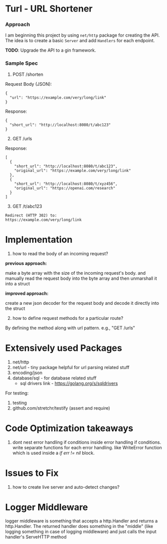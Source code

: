 # Turl - URL Shortener

### Approach

I am beginning this project by using `net/http` package for creating the API. 
The idea is to create a basic `Server` and add `Handlers` for each endpoint. 

**TODO**: Upgrade the API to a gin framework. 

### Sample Spec

1. POST /shorten

Request Body (JSON):

````
{
  "url": "https://example.com/very/long/link"
}
````
Response:

````
{
  "short_url": "http://localhost:8080/t/abc123"
}
````

2. GET /urls

Response:

````
[
  {
    "short_url": "http://localhost:8080/t/abc123",
    "original_url": "https://example.com/very/long/link"
  },
  {
    "short_url": "http://localhost:8080/t/xyz456",
    "original_url": "https://openai.com/research"
  }
]

````
3. GET /t/abc123

````
Redirect (HTTP 302) to:
https://example.com/very/long/link
````


# Implementation

1. how to read the body of an incoming request?

**previous approach:**

make a byte array with the size of the incoming request's body. 
and manually read the request body into the byte array and then unmarshall it into a struct 

**improved approach:** 

create a new json decoder for the request body and decode it directly into the struct 

2. how to define request methods for a particular route?

By defining the method along with url pattern. e.g., "GET /urls"

# Extensively used Packages

1. net/http
2. net/url - tiny package helpful for url parsing related stuff
3. encoding/json
4. database/sql - for database related stuff
    - sql drivers link - https://golang.org/s/sqldrivers

For testing:

1. testing
2. github.com/stretchr/testify (assert and require)

# Code Optimization takeaways

1. dont nest error handling if conditions inside error handling if conditions. write separate functions for each error 
handling. like WriteError function which is used inside a *if err != nil* block.  

# Issues to Fix

1. how to create live server and auto-detect changes?

# Logger Middleware

logger middleware is something that accepts a http.Handler and returns a http.Handler. The returned handler
does something in the "middle" (like logging something in case of logging middleware) and 
just calls the input handler's ServeHTTP method